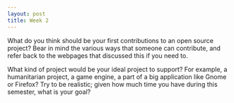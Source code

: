```yaml
---
layout: post
title: Week 2
---
```



What do you think should be your first contributions to an open source project? Bear in mind the various ways that someone can contribute, and refer back to the webpages that discussed this if you need to.

What kind of project would be your ideal project to support? For example, a humanitarian project, a game engine, a part of a big application like Gnome or Firefox? Try to be realistic; given how much time you have during this semester, what is your goal? 
